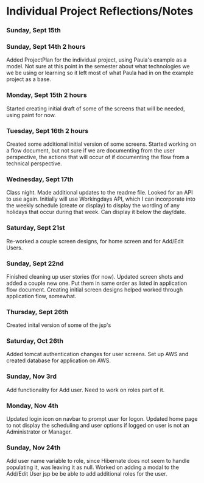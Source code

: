 # Individual Project Reflections/Notes

### Sunday, Sept 15th

### Sunday, Sept 14th 2 hours
Added ProjectPlan for the individual project, using Paula's example as
a model.  Not sure at this point in the semester about what technologies we we be using or learning so it left most of 
what Paula had in on the example project as a base.

### Monday, Sept 15th 2 hours
Started creating initial draft of some of the screens that will be needed, using paint for now.


### Tuesday, Sept 16th 2 hours
Created some additional initial version of some screens.  Started working on a flow document, but not sure if we are 
documenting from the user perspective, the actions that will occur of if documenting the flow from a technical perspective.

### Wednesday, Sept 17th
Class night.  Made additional updates to the readme file.  Looked for an API to use again.  Initially will use 
Workingdays API, which I can incorporate into the weekly schedule (create or display) to display the wording of any 
holidays that occur during that week.  Can display it below the day/date.

### Saturday, Sept 21st
Re-worked a couple screen designs, for home screen and for Add/Edit Users.

### Sunday, Sept 22nd
Finished cleaning up user stories (for now).  Updated screen shots and added a couple new one.  Put them in same order
as listed in application flow document.  Creating initial screen designs helped worked through application flow, somewhat.

### Thursday, Sept 26th
Created inital version of some of the jsp's

### Saturday, Oct 26th
Added tomcat authentication changes for user screens.  Set up AWS and created database for application on AWS.

### Sunday, Nov 3rd
Add functionality for Add user.  Need to work on roles part of it.

### Monday, Nov 4th
Updated login icon on navbar to prompt user for logon.  Updated home page to not display the scheduling and
user options if logged on user is not an Administrator or Manager.

### Sunday, Nov 24th
Add user name variable to role, since Hibernate does not seem to handle populating it, was leaving it as null.  Worked
on adding a modal to the Add/Edit User jsp be be able to add additional roles for the user.


